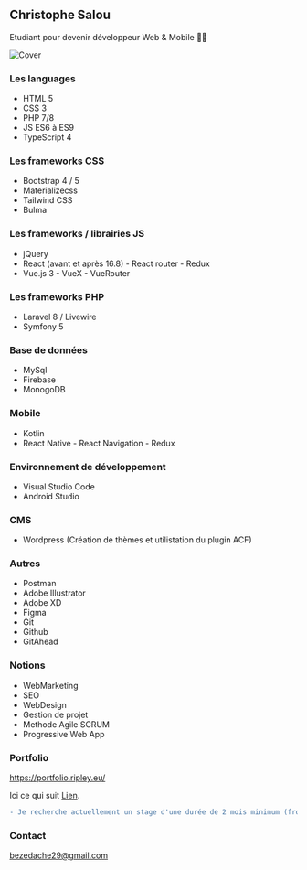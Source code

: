 ## Christophe Salou
Etudiant pour devenir développeur Web & Mobile 🖖🏻

![Cover](https://ripley.eu/perso/img/bg.jpg) 

### Les languages
- HTML 5
- CSS 3
-  PHP 7/8
- JS ES6 à ES9
- TypeScript 4

### Les frameworks CSS
- Bootstrap 4 / 5
- Materializecss
- Tailwind CSS
- Bulma

### Les frameworks / librairies JS
- jQuery
- React (avant et après 16.8) - React router - Redux
- Vue.js 3 - VueX - VueRouter

### Les frameworks PHP
- Laravel 8 / Livewire
- Symfony 5

### Base de données
- MySql
- Firebase
- MonogoDB

### Mobile
- Kotlin
- React Native - React Navigation - Redux

### Environnement de développement
- Visual Studio Code
- Android Studio

### CMS
- Wordpress (Création de thèmes et utilistation du plugin ACF)

### Autres
- Postman
- Adobe Illustrator
- Adobe XD
- Figma
- Git
- Github
- GitAhead

### Notions
- WebMarketing
- SEO
- WebDesign
- Gestion de projet
- Methode Agile SCRUM
- Progressive Web App

### Portfolio
https://portfolio.ripley.eu/

Ici ce qui suit [Lien](https://portfolio.ripley.eu/ "Mon protfolio").

```diff
- Je recherche actuellement un stage d'une durée de 2 mois minimum (front-end, back-end, full-stack)
```

### Contact
bezedache29@gmail.com




<!--
**bezedache29/bezedache29** is a ✨ _special_ ✨ repository because its `README.md` (this file) appears on your GitHub profile.

Here are some ideas to get you started:

- 🔭 I’m currently working on ...
- 🌱 I’m currently learning ...
- 👯 I’m looking to collaborate on ...
- 🤔 I’m looking for help with ...
- 💬 Ask me about ...
- 📫 How to reach me: ...
- 😄 Pronouns: ...
- ⚡ Fun fact: ...
-->
